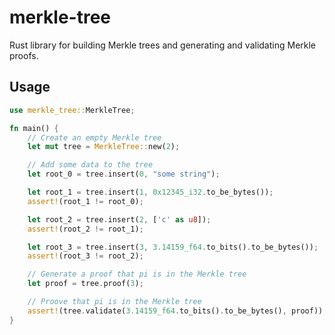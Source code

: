# merkle-tree

Rust library for building Merkle trees and generating and validating Merkle proofs.

## Usage

```rust
use merkle_tree::MerkleTree;

fn main() {
    // Create an empty Merkle tree
    let mut tree = MerkleTree::new(2);

    // Add some data to the tree
    let root_0 = tree.insert(0, "some string");

    let root_1 = tree.insert(1, 0x12345_i32.to_be_bytes());
    assert!(root_1 != root_0);

    let root_2 = tree.insert(2, ['c' as u8]);
    assert!(root_2 != root_1);

    let root_3 = tree.insert(3, 3.14159_f64.to_bits().to_be_bytes());
    assert!(root_3 != root_2);

    // Generate a proof that pi is in the Merkle tree
    let proof = tree.proof(3);

    // Proove that pi is in the Merkle tree
    assert!(tree.validate(3.14159_f64.to_bits().to_be_bytes(), proof));
}
```